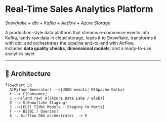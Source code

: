 # Real-Time Sales Analytics Platform  
*Snowflake + dbt + Kafka + Airflow + Azure Storage*

A production-style data platform that streams e-commerce events into Kafka, lands raw data in cloud storage, loads it to Snowflake, transforms it with dbt, and orchestrates the pipeline end-to-end with Airflow.  
Includes **data quality checks**, **dimensional models**, and a ready-to-use analytics layer.

---

## 📌 Architecture

```mermaid
flowchart LR
  A[Python Generator] -->|JSON events| K[Apache Kafka]
  K --> C[Consumer]
  C -->|land raw| D[(Azure Data Lake / Blob)]
  D --> S[Snowflake Staging]
  S -->|ELT| T[dbt Models - Staging to Marts]
  T --> BI[BI / Queries]
  A -. Airflow DAG orchestrates .-> K
